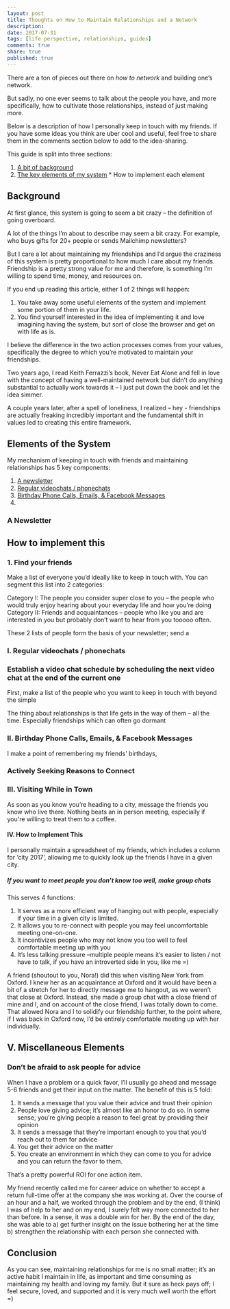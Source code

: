 ```yaml
---
layout: post
title: Thoughts on How to Maintain Relationships and a Network
description: 
date: 2017-07-31
tags: [life perspective, relationships, guides]
comments: true
share: true
published: true
---
```


There are a ton of pieces out there on *how to network* and building one’s network. 

But sadly, no one ever seems to talk about the people you have, and more specifically, how to cultivate those relationships, instead of just making more.

Below is a description of how I personally keep in touch with my friends. If you have some ideas you think are uber cool and useful, feel free to share them in the comments section below to add to the idea-sharing.

This guide is split into three sections: 

1.	[A bit of background](#background)
2.	[The key elements of my system]()
		* How to implement each element

## Background

At first glance, this system is going to seem a bit crazy – the definition of going overboard. 

A lot of the things I’m about to describe may seem a bit crazy. For example, who buys gifts for 20+ people or sends Mailchimp newsletters? 

But I care a lot about maintaining my friendships and I’d argue the craziness of this system is pretty proportional to how much I care about my friends.  Friendship is a pretty strong value for me and therefore, is something I’m willing to spend time, money, and resources on. 

If you end up reading this article, either 1 of 2 things will happen: 

1.	You take away some useful elements of the system and implement some portion of them in your life.
2.	You find yourself interested in the idea of implementing it and love imagining having the system, but sort of close the browser and get on with life as is.

I believe the difference in the two action processes comes from your values, specifically the degree to which you’re motivated to maintain your friendships. 

Two years ago, I read Keith Ferrazzi’s book, Never Eat Alone and fell in love with the concept of having a well-maintained network but didn’t do anything substantial to actually work towards it – I just put down the book and let the idea simmer. 

A couple years later, after a spell of loneliness, I realized – hey - friendships are actually freaking incredibly important and the fundamental shift in values led to creating this entire framework. 

## Elements of the System

My mechanism of keeping in touch with friends and maintaining relationships has 5 key components:  

1. [A newsletter]()
2. [Regular videochats / phonechats]()
3. [Birthday Phone Calls, Emails, & Facebook Messages]()
4.

### A Newsletter

## How to implement this
### 1. Find your friends

Make a list of everyone you’d ideally like to keep in touch with. You can segment this list into 2 categories: 

Category I: The people you consider super close to you – the people who would truly enjoy hearing about your everyday life and how you’re doing
Category II: Friends and acquaintances – people who like you and are interested in you but probably don’t want to hear from you tooooo often. 

These 2 lists of people form the basis of your newsletter; send a 

### I. Regular videochats / phonechats 

### Establish a video chat schedule by scheduling the next video chat at the end of the current one

First, make a list of the people who you want to keep in touch with beyond the simple 

The thing about relationships is that life gets in the way of them – all the time. Especially friendships which can often go dormant 

### II. Birthday Phone Calls, Emails, & Facebook Messages 

I make a point of remembering my friends' birthdays, 
### Actively Seeking Reasons to Connect
	
### III. Visiting While in Town

As soon as you know you’re heading to a city, message the friends you know who live there. Nothing beats an in person meeting, especially if you're willing to treat them to a coffee. 

#### IV. How to Implement This

I personally maintain a spreadsheet of my friends, which includes a column for ‘city 2017’, allowing me to quickly look up the friends I have in a given city.  

##### If you want to meet people you don’t know too well, make group chats 

This serves 4 functions:
1.	It serves as a more efficient way of hanging out with people, especially if your time in a given city is limited.
2.	It allows you to re-connect with people you may feel uncomfortable meeting one-on-one. 
3.	It incentivizes people who may not know you too well to feel comfortable meeting up with you
4.	It’s less talking pressure –multiple people means it’s easier to listen / not have to talk, if you have an introverted side in you, like me =) 

A friend (shoutout to you, Nora!) did this when visiting New York from Oxford. I knew her as an acquaintance at Oxford and it would have been a bit of a stretch for her to directly message me to hangout, as we weren’t that close at Oxford.  Instead, she made a group chat with a close friend of mine and I, and on account of the close friend, I was totally down to come. That allowed Nora and I to solidify our friendship further, to the point where, if I was back in Oxford now, I’d be entirely comfortable meeting up with her individually. 

## V. Miscellaneous Elements

### Don’t be afraid to ask people for advice 

When I have a problem or a quick favor, I’ll usually go ahead and message 5-6 friends and get their input on the matter. The benefit of this is 5 fold: 

1)	It sends a message that you value their advice and trust their opinion
2)	People love giving advice; it’s almost like an honor to do so. In some sense, you’re giving people a reason to feel great by providing their opinion  
3)	It sends a message that they’re important enough to you that you’d reach out to them for advice
4)	You get their advice on the matter
5)	You create an environment in which they can come to you for advice and you can return the favor to them.

That’s a pretty powerful ROI for one action item. 

My friend recently called me for career advice on whether to accept a return full-time offer at the company she was working at. Over the course of an hour and a half, we worked through the problem and by the end, (I think) I was of help to her and on my end, I surely felt way more connected to her than before. In a sense, it was a double win for her. By the end of the day, she was able to a) get further insight on the issue bothering her at the time b) strengthen the relationship with each person she connected with.  




## Conclusion

As you can see, maintaining relationships for me is no small matter; it’s an active habit I maintain in life, as important and time consuming as maintaining my health and loving my family. But it sure as heck pays off; I feel secure, loved, and supported and it is very much well worth the effort =) 

